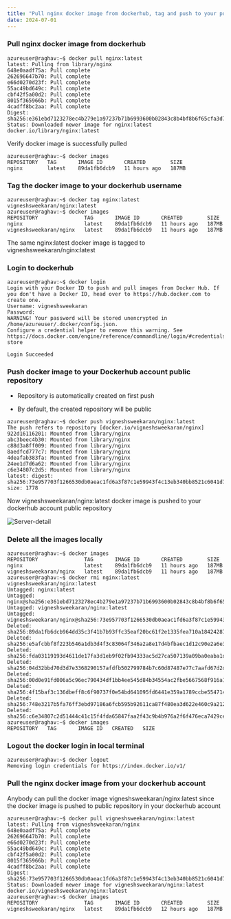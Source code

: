 ```yaml
---
title: "Pull nginx docker image from dockerhub, tag and push to your public repo in dockerhub account"
date: 2024-07-01
---
```


### Pull nginx docker image from dockerhub

```
azureuser@raghav:~$ docker pull nginx:latest
latest: Pulling from library/nginx
648e0aadf75a: Pull complete 
262696647b70: Pull complete 
e66d0270d23f: Pull complete 
55ac49bd649c: Pull complete 
cbf42f5a00d2: Pull complete 
8015f365966b: Pull complete 
4cadff8bc2aa: Pull complete 
Digest: sha256:e361ebd7123278ec4b279e1a97237b71b6993600b02843c8b4bf8b6f65cfa3d7
Status: Downloaded newer image for nginx:latest
docker.io/library/nginx:latest
```

Verify docker image is successfully pulled

```
azureuser@raghav:~$ docker images
REPOSITORY   TAG       IMAGE ID       CREATED        SIZE
nginx        latest    89da1fb6dcb9   11 hours ago   187MB
```

### Tag the docker image to your dockerhub username

```
azureuser@raghav:~$ docker tag nginx:latest vigneshsweekaran/nginx:latest
azureuser@raghav:~$ docker images
REPOSITORY               TAG       IMAGE ID       CREATED        SIZE
nginx                    latest    89da1fb6dcb9   11 hours ago   187MB
vigneshsweekaran/nginx   latest    89da1fb6dcb9   11 hours ago   187MB
```

The same nginx:latest docker image is tagged to vigneshsweekaran/nginx:latest

### Login to dockerhub

```
azureuser@raghav:~$ docker login
Login with your Docker ID to push and pull images from Docker Hub. If you don't have a Docker ID, head over to https://hub.docker.com to create one.
Username: vigneshsweekaran
Password: 
WARNING! Your password will be stored unencrypted in /home/azureuser/.docker/config.json.
Configure a credential helper to remove this warning. See
https://docs.docker.com/engine/reference/commandline/login/#credentials-store

Login Succeeded
```

### Push docker image to your Dockerhub account public repository

- Repository is automatically created on first push

- By default, the created repository will be public

```
azureuser@raghav:~$ docker push vigneshsweekaran/nginx:latest
The push refers to repository [docker.io/vigneshsweekaran/nginx]
922d16116201: Mounted from library/nginx 
abc3beec4b30: Mounted from library/nginx 
c88d3a8ff009: Mounted from library/nginx 
8aedfcd777c7: Mounted from library/nginx 
4deafab383fa: Mounted from library/nginx 
24ee1d7d6a62: Mounted from library/nginx 
c6e34807c2d5: Mounted from library/nginx 
latest: digest: sha256:73e957703f1266530db0aeac1fd6a3f87c1e59943f4c13eb340bb8521c6041d7 size: 1778
```

Now vigneshsweekaran/nginx:latest docker image is pushed to your dockerhub account public repository

![Server-detail](../images/acc-nginx-public.png)

### Delete all the images locally

```
azureuser@raghav:~$ docker images
REPOSITORY               TAG       IMAGE ID       CREATED        SIZE
nginx                    latest    89da1fb6dcb9   11 hours ago   187MB
vigneshsweekaran/nginx   latest    89da1fb6dcb9   11 hours ago   187MB
azureuser@raghav:~$ docker rmi nginx:latest vigneshsweekaran/nginx:latest
Untagged: nginx:latest
Untagged: nginx@sha256:e361ebd7123278ec4b279e1a97237b71b6993600b02843c8b4bf8b6f65cfa3d7
Untagged: vigneshsweekaran/nginx:latest
Untagged: vigneshsweekaran/nginx@sha256:73e957703f1266530db0aeac1fd6a3f87c1e59943f4c13eb340bb8521c6041d7
Deleted: sha256:89da1fb6dcb964dd35c3f41b7b93ffc35eaf20bc61f2e1335fea710a18424287
Deleted: sha256:e5afcbbf8f223b546a1db3d4f3c83064f346a2a8e17d4bfbaec1d12c90e2a6e3
Deleted: sha256:fda03119193d4611de17fa3d1eb9f02fb94333ac5d27ca507139a09ba0eaba1d
Deleted: sha256:04d32bbd70d3d7e3368290157afdfb502799784b7c60d87487e77c7aafd67d2d
Deleted: sha256:00d0e91fd006a5c96ec790434df1bb4ee545d84b34554ac2fbe5667568f916a1
Deleted: sha256:4f15baf3c136dbeff8c6f90737f0e54bd641095fd6441e359a1789ccbe554714
Deleted: sha256:748e3217b5fa76ff3ebd97186a6fcb595b92611ca87f480ea3d622e460c9a212
Deleted: sha256:c6e34807c2d51444c41c15f4fda65847faa2f43c9b4b976a2f6f476eca7429ce
azureuser@raghav:~$ docker images
REPOSITORY   TAG       IMAGE ID   CREATED   SIZE
```

### Logout the docker login in local terminal

```
azureuser@raghav:~$ docker logout
Removing login credentials for https://index.docker.io/v1/
```

### Pull the nginx docker image from your dockerhub account

Anybody can pull the docker image vigneshsweekaran/nginx:latest since the docker image is pushed to public repository in your dockerhub account

```
azureuser@raghav:~$ docker pull vigneshsweekaran/nginx:latest
latest: Pulling from vigneshsweekaran/nginx
648e0aadf75a: Pull complete 
262696647b70: Pull complete 
e66d0270d23f: Pull complete 
55ac49bd649c: Pull complete 
cbf42f5a00d2: Pull complete 
8015f365966b: Pull complete 
4cadff8bc2aa: Pull complete 
Digest: sha256:73e957703f1266530db0aeac1fd6a3f87c1e59943f4c13eb340bb8521c6041d7
Status: Downloaded newer image for vigneshsweekaran/nginx:latest
docker.io/vigneshsweekaran/nginx:latest
azureuser@raghav:~$ docker images
REPOSITORY               TAG       IMAGE ID       CREATED        SIZE
vigneshsweekaran/nginx   latest    89da1fb6dcb9   12 hours ago   187MB
```

